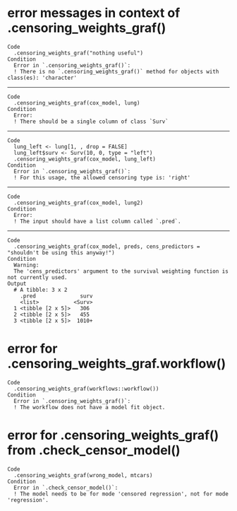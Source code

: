 # error messages in context of .censoring_weights_graf()

    Code
      .censoring_weights_graf("nothing useful")
    Condition
      Error in `.censoring_weights_graf()`:
      ! There is no `.censoring_weights_graf()` method for objects with class(es): 'character'

---

    Code
      .censoring_weights_graf(cox_model, lung)
    Condition
      Error:
      ! There should be a single column of class `Surv`

---

    Code
      lung_left <- lung[1, , drop = FALSE]
      lung_left$surv <- Surv(10, 0, type = "left")
      .censoring_weights_graf(cox_model, lung_left)
    Condition
      Error in `.censoring_weights_graf()`:
      ! For this usage, the allowed censoring type is: 'right'

---

    Code
      .censoring_weights_graf(cox_model, lung2)
    Condition
      Error:
      ! The input should have a list column called `.pred`.

---

    Code
      .censoring_weights_graf(cox_model, preds, cens_predictors = "shouldn't be using this anyway!")
    Condition
      Warning:
      The 'cens_predictors' argument to the survival weighting function is not currently used.
    Output
      # A tibble: 3 x 2
        .pred              surv
        <list>           <Surv>
      1 <tibble [2 x 5]>   306 
      2 <tibble [2 x 5]>   455 
      3 <tibble [2 x 5]>  1010+

# error for .censoring_weights_graf.workflow()

    Code
      .censoring_weights_graf(workflows::workflow())
    Condition
      Error in `.censoring_weights_graf()`:
      ! The workflow does not have a model fit object.

# error for .censoring_weights_graf() from .check_censor_model()

    Code
      .censoring_weights_graf(wrong_model, mtcars)
    Condition
      Error in `.check_censor_model()`:
      ! The model needs to be for mode 'censored regression', not for mode 'regression'.

